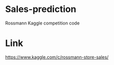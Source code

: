 # Sales-prediction
Rossmann Kaggle competition code

# Link
https://www.kaggle.com/c/rossmann-store-sales/


